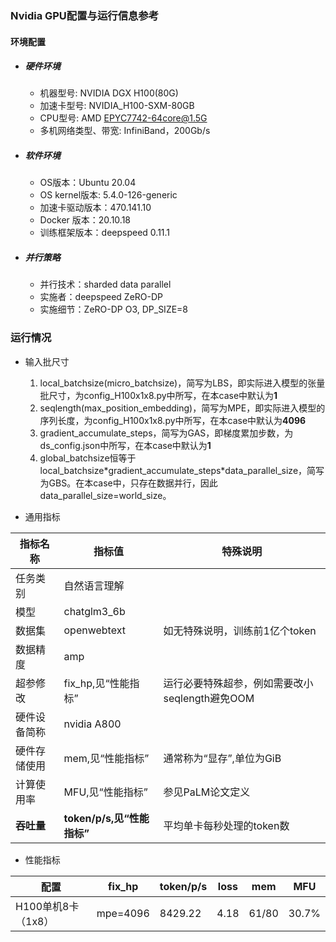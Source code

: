 ### Nvidia GPU配置与运行信息参考
#### 环境配置
- ##### 硬件环境
    - 机器型号: NVIDIA DGX H100(80G) 
    - 加速卡型号: NVIDIA_H100-SXM-80GB
    - CPU型号: AMD EPYC7742-64core@1.5G
    - 多机网络类型、带宽: InfiniBand，200Gb/s
    
- ##### 软件环境
   - OS版本：Ubuntu 20.04
   - OS kernel版本: 5.4.0-126-generic     
   - 加速卡驱动版本：470.141.10
   - Docker 版本：20.10.18
   - 训练框架版本：deepspeed 0.11.1

- ##### 并行策略

   - 并行技术：sharded data parallel
   - 实施者：deepspeed ZeRO-DP
   - 实施细节：ZeRO-DP O3, DP_SIZE=8

### 运行情况

* 输入批尺寸
  1. local_batchsize(micro_batchsize)，简写为LBS，即实际进入模型的张量批尺寸，为config_H100x1x8.py中所写，在本case中默认为**1**
  2. seqlength(max_position_embedding)，简写为MPE，即实际进入模型的序列长度，为config_H100x1x8.py中所写，在本case中默认为**4096**
  3. gradient_accumulate_steps，简写为GAS，即梯度累加步数，为ds_config.json中所写，在本case中默认为**1**
  4. global_batchsize恒等于local_batchsize\*gradient_accumulate_steps\*data_parallel_size，简写为GBS。在本case中，只存在数据并行，因此data_parallel_size=world_size。

* 通用指标

| 指标名称     | 指标值                     | 特殊说明                           |
| ------------ | -------------------------- | ---------------------------------- |
| 任务类别     | 自然语言理解               |                                    |
| 模型         | chatglm3_6b             |                                    |
| 数据集       | openwebtext                | 如无特殊说明，训练前1亿个token |
| 数据精度     | amp                        |                                    |
| 超参修改     | fix_hp,见“性能指标”        | 运行必要特殊超参，例如需要改小seqlength避免OOM |
| 硬件设备简称 | nvidia A800                |                                    |
| 硬件存储使用 | mem,见“性能指标”           | 通常称为“显存”,单位为GiB           |
| 计算使用率 | MFU,见“性能指标”           | 参见PaLM论文定义 |
| **吞吐量**   | **token/p/s,见“性能指标”** | 平均单卡每秒处理的token数          |

* 性能指标

| 配置                |  fix_hp           | token/p/s | loss | mem       | MFU       |
| ------------------- | ---------------- | ------ | ------- | --------- | --------- |
| H100单机8卡（1x8）  |  mpe=4096        | 8429.22 | 4.18 | 61/80 | 30.7% |
